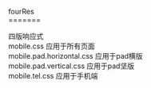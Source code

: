 fourRes<br/>
=======<br/>

四版响应式<br/>
mobile.css 应用于所有页面<br/>
mobile.pad.horizontal.css 应用于pad横版<br/>
mobile.pad.vertical.css 应用于pad坚版<br/>
mobile.tel.css 应用于手机端
<br/>
